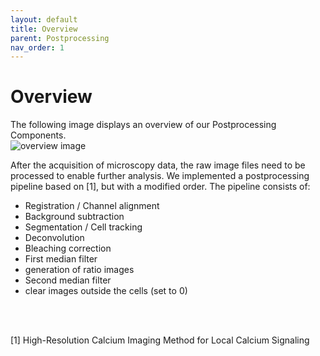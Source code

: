 ```yaml
---
layout: default
title: Overview
parent: Postprocessing
nav_order: 1
---
```


# Overview

The following image displays an overview of our Postprocessing Components. 
<br>
![overview image](/assets/img/postprocessing_components_overview.PNG)


After the acquisition of microscopy data, the raw image files need to be processed to enable further analysis. We 
implemented a postprocessing pipeline based on [1], but with a modified order. The pipeline consists of: 
- Registration / Channel alignment
- Background subtraction
- Segmentation / Cell tracking 
- Deconvolution
- Bleaching correction 
- First median filter
- generation of ratio images
- Second median filter
- clear images outside the cells (set to 0)


<br>
<br>

[1] High-Resolution Calcium Imaging Method for Local Calcium Signaling
